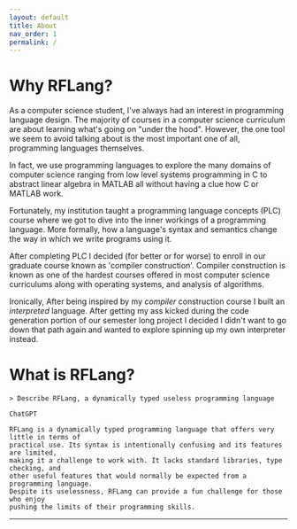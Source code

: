 ```yaml
---
layout: default
title: About
nav_order: 1
permalink: /
---
```


# Why RFLang?

As a computer science student, I've always had an interest in programming language design. The majority of courses
in a computer science curriculum are about learning what's going on "under the hood". However, the one tool
we seem to avoid talking about is the most important one of all, programming languages themselves.

In fact, we use programming languages to explore the many domains of computer science ranging from low level systems programming in C
to abstract linear algebra in MATLAB all without having a clue how C or MATLAB work.

Fortunately, my institution taught a programming language concepts (PLC) course where we got to dive into the inner
workings of a programming language. More formally, how a language's syntax and semantics change the way in which
we write programs using it.

After completing PLC I decided (for better or for worse) to enroll in our graduate course known as 'compiler construction'.
Compiler construction is known as one of the hardest courses offered in most computer science curriculums along with
operating systems, and analysis of algorithms.

Ironically, After being inspired by my *compiler* construction course I built an *interpreted* language.
After getting my ass kicked during the code generation portion of our semester long project I decided I didn't want to go down
that path again and wanted to explore spinning up my own interpreter instead.

# What is RFLang?

```
> Describe RFLang, a dynamically typed useless programming language
```

```
ChatGPT

RFLang is a dynamically typed programming language that offers very little in terms of 
practical use. Its syntax is intentionally confusing and its features are limited, 
making it a challenge to work with. It lacks standard libraries, type checking, and 
other useful features that would normally be expected from a programming language. 
Despite its uselessness, RFLang can provide a fun challenge for those who enjoy 
pushing the limits of their programming skills.
```



----

[^1]: [It can take up to 10 minutes for changes to your site to publish after you push the changes to GitHub](https://docs.github.com/en/pages/setting-up-a-github-pages-site-with-jekyll/creating-a-github-pages-site-with-jekyll#creating-your-site).

[Just the Docs]: https://just-the-docs.github.io/just-the-docs/
[GitHub Pages]: https://docs.github.com/en/pages
[README]: https://github.com/just-the-docs/just-the-docs-template/blob/main/README.md
[Jekyll]: https://jekyllrb.com
[GitHub Pages / Actions workflow]: https://github.blog/changelog/2022-07-27-github-pages-custom-github-actions-workflows-beta/
[use this template]: https://github.com/just-the-docs/just-the-docs-template/generate
